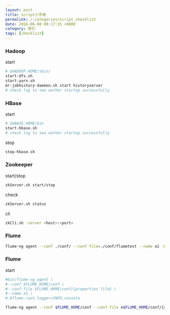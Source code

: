 ```yaml
---
layout: post
title: script小手册
permalink: /:categories/script_checklist
date: 2016-06-08 09:17:15 +0800
category: 索引
tags: [checklist]
---
```


### Hadoop

start

```bash
# $HADOOP_HOME/sbin/
start-dfs.sh
start-yarn.sh
mr-jobhistory-daemon.sh start historyserver
# check log to see wether startup successfully
```

### HBase

start

```bash
# $HBASE_HOME/bin
start-hbase.sh
# check log to see wether startup successfully
```

stop

```bash
stop-hbase.sh
```

### Zookeeper

start/stop

```bash
zkServer.sh start/stop
```

check

```bash
zkServer.sh status
```

cli

```bash
zkCli.sh -server <host>:<port>
```

### Flume

```bash
flume-ng agent --conf ./conf/ --conf-file=./conf/flumetest --name a1 -Dflume.root.logger=INFO,console1
```

### Flume

start

```bash
#bin/flume-ng agent \
#--conf $FLUME_HOME/conf \
#--conf-file $FLUME_HOME/conf/{properties file} \
#--name a1 \
#-Dflume.root.logger=INFO,console

flume-ng agent --conf $FLUME_HOME/conf --conf-file e$FLUME_HOME/conf/{agent.properties} --name {agentName} -Dflume.root.logger=INFO,console
```
